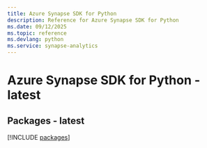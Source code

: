```yaml
---
title: Azure Synapse SDK for Python
description: Reference for Azure Synapse SDK for Python
ms.date: 09/12/2025
ms.topic: reference
ms.devlang: python
ms.service: synapse-analytics
---
```

# Azure Synapse SDK for Python - latest
## Packages - latest
[!INCLUDE [packages](synapse-index.md)]
